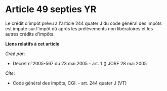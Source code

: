 # Article 49 septies YR

Le crédit d'impôt prévu à l'article 244 quater J du code général des impôts est imputé sur l'impôt dû après les prélèvements
non libératoires et les autres crédits d'impôts.

**Liens relatifs à cet article**

_Créé par_:

  - Décret n°2005-567 du 23 mai 2005 - art. 1 () JORF 28 mai 2005

_Cite_:

  - Code général des impôts, CGI. - art. 244 quater J (VT)
